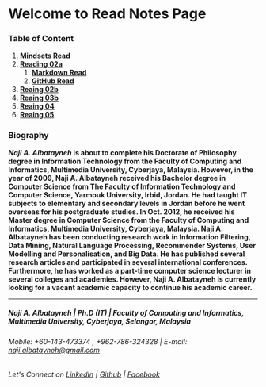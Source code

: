 # Welcome to Read Notes Page

### Table of Content


1. **[Mindsets Read](https://naji-albatayneh.github.io/reading-notes/mindsets)**
1. **[Reading 02a](https://naji-albatayneh.github.io/reading-notes/Reading02a)**
    1. **[Markdown Read](https://naji-albatayneh.github.io/reading-notes/markdown)**
    1. **[GitHub Read](https://naji-albatayneh.github.io/reading-notes/github)**
1. **[Reaing 02b](https://naji-albatayneh.github.io/reading-notes/Reading02b)**
1. **[Reaing 03b](https://naji-albatayneh.github.io/reading-notes/Reading03b)**
1. **[Reaing 04](https://naji-albatayneh.github.io/reading-notes/Reading04)**
1. **[Reaing 05](https://naji-albatayneh.github.io/reading-notes/Reading05)**


### Biography
**_Naji A. Albatayneh_ is about to complete his Doctorate of Philosophy degree in Information Technology from the Faculty of Computing and Informatics, Multimedia University, Cyberjaya, Malaysia. However, in the year of 2009, Naji A. Albatayneh received his Bachelor degree in Computer Science from The Faculty of Information Technology and Computer Science, Yarmouk University, Irbid, Jordan. He had taught IT subjects to elementary and secondary levels in Jordan before he went overseas for his postgraduate studies. In Oct. 2012, he received his Master degree in Computer Science from the Faculty of Computing and Informatics, Multimedia University, Cyberjaya, Malaysia. Naji A. Albatayneh has been conducting research work in Information Filtering, Data Mining, Natural Language Processing, Recommender Systems, User Modelling and Personalisation, and Big Data. He has published several research articles and participated in several international conferences. Furthermore, he has worked as a part-time computer science lecturer in several colleges and academies. However, Naji A. Albatayneh is currently looking for a vacant academic capacity to continue his academic career.**

________________________________________________________
##### Naji A. Albatayneh | Ph.D (IT) | Faculty of Computing and Informatics, Multimedia University, Cyberjaya, Selangor, Malaysia

###### Mobile: +60-143-473374 , +962-786-324328 | E-mail: naji.albatayneh@gmail.com

###### Let's Connect on [LinkedIn](https://www.linkedin.com/in/naji-a-albatayneh/) | [Github](https://github.com/naji-albatayneh) | [Facebook](https://web.facebook.com/naji.albatayneh/)
